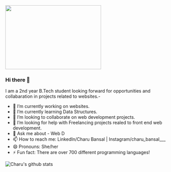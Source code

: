 <img src="https://pronovix.com/sites/default/files/blogpost/image/blogpost_joker_images_1200x800-01.png" height=200px width=300px >

### Hi there 👋

I am a 2nd year B.Tech student looking forward for opportunities and collabaration in projects related to websites.-

- 🔭 I’m currently working on websites.
- 🌱 I’m currently learning Data Structures.
- 👯 I’m looking to collaborate on web development projects.
- 🤔 I’m looking for help with Freelancing projects realed to front end web development.
- 💬 Ask me about - Web D 
- 📫 How to reach me: LinkedIn/Charu Bansal | Instagram/charu_bansal___
- 😄 Pronouns: She/her
- ⚡ Fun fact:  There are over 700 different programming languages! 

![Charu's github stats](https://github-readme-stats.vercel.app/api?username=Charu1611)
